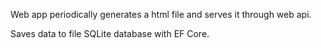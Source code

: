 Web app periodically generates a html file and serves it through web api.

Saves data to file SQLite database with EF Core.
